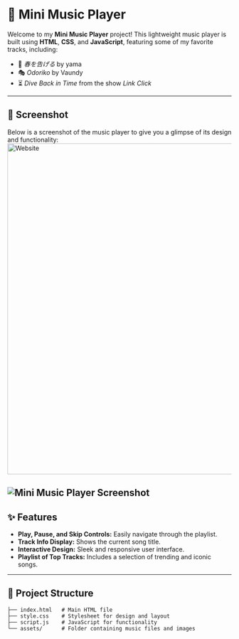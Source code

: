 # 🎵 Mini Music Player

Welcome to my **Mini Music Player** project! This lightweight music player is built using **HTML**, **CSS**, and **JavaScript**, featuring some of my favorite tracks, including:

- 🌸 *春を告げる* by yama  
- 🎭 *Odoriko* by Vaundy  
- ⏳ *Dive Back in Time* from the show *Link Click*  

---

## 📸 Screenshot  
Below is a screenshot of the music player to give you a glimpse of its design and functionality:  
<img width="744" alt="Website" src="https://github.com/user-attachments/assets/a5cce202-05d5-4be0-bd02-7ecce0b9910c">

![Mini Music Player Screenshot](relative/path/to/your/screenshot.png)  
---

## ✨ Features  

- **Play, Pause, and Skip Controls:** Easily navigate through the playlist.  
- **Track Info Display:** Shows the current song title.  
- **Interactive Design:** Sleek and responsive user interface.  
- **Playlist of Top Tracks:** Includes a selection of trending and iconic songs.  

---

## 📂 Project Structure  

```plaintext
├── index.html   # Main HTML file  
├── style.css    # Stylesheet for design and layout  
├── script.js    # JavaScript for functionality  
└── assets/      # Folder containing music files and images
